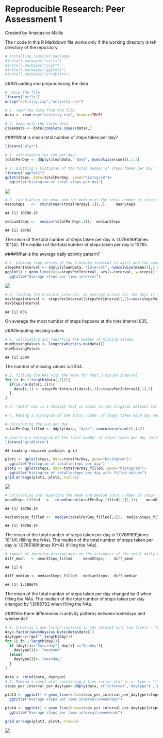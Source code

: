# Reproducible Research: Peer Assessment 1
Created by Anastasios Mallis

The r code in this R Markdown file works only if the working directory is teh directory of the repository.


```r
# installing required packages
#install.packages("utils")
#install.packages("plyr")
#install.packages("ggplot2")
#install.packages("gridExtra")
```
####Loading and preprocessing the data

```r
# unzip the file 
library("utils")
unzip("activity.zip","activity.csv")

# 1. read the data from the file
data <- read.csv("activity.csv", header=TRUE)

# 2. keep only the clean data
cleanData <- data[complete.cases(data),]
```

####What is mean total number of steps taken per day?

```r
library("plyr")

# 1. calculating the sum per day
totalPerDay <- ddply(cleanData, "date", numcolwise(sum))[,1:2]

# 2. plotting a histogram of the total number of steps taken per day
library("ggplot2")
qplot(steps, data=totalPerDay, geom="histogram")+
  ggtitle("Histogram of total steps per day")
```

![](./PA1_template_files/figure-html/unnamed-chunk-3-1.png) 

```r
# 3. calculating the mean and the median of the total number of steps taken per day
meanSteps   <-  round(mean(totalPerDay[,2]),3);    meanSteps
```

```
## [1] 10766.19
```

```r
medianSteps <-  median(totalPerDay[,2]);  medianSteps
```

```
## [1] 10765
```
The mean of the total number of steps taken per day is 1.0766189\times 10^{4}.
The median of the total number of steps taken per day is 10765.


####What is the average daily activity pattern?

```r
# 1. ploting time series of the 5-minute interval (x-axis) and the average number of steps taken, averaged across all days (y-axis)
stepsPerInterval <- ddply(cleanData, "interval", numcolwise(mean))[,1:2]
ggplot() + geom_line(data=stepsPerInterval, aes(x=interval, y=steps))+
  ggtitle("Average steps per time interval")
```

![](./PA1_template_files/figure-html/unnamed-chunk-5-1.png) 

```r
# 2. finding the 5-minute interval, on average across all the days in the dataset, that contains the maximum number of steps
maxStepsInterval <- stepsPerInterval[stepsPerInterval[,2]==max(stepsPerInterval[,2]),1]
maxStepsInterval
```

```
## [1] 835
```
On average the most number of steps happens at the time interval 835.


####Imputing missing values

```r
# 1. calculating and reporting the number of missing values
numMissingValues <- length(which(is.na(data)))
numMissingValues
```

```
## [1] 2304
```
The number of missing values is 2304.


```r
# 2. filling the NAs with the mean for that 5-minute interval
for (i in 1:length(data[,1])){
  if(is.na(data[i,1])){
    data[i,1] <- stepsPerInterval[data[i,3]==stepsPerInterval[,1],2]
  }
}

# 3. "data" now is a dataset that is equal to the original dataset but with the missing data filled in

# 4. Making a histogram of the total number of steps taken each day and Calculating and reporting the mean and median total number of steps taken per day.

# calculating the sum per day
totalPerDay_filled <- ddply(data, "date", numcolwise(sum))[,1:2]

# plotting a histogram of the total number of steps taken per day (with ad with out filled data)
library("gridExtra")
```

```
## Loading required package: grid
```

```r
plot1 <- qplot(steps, data=totalPerDay, geom="histogram")+
  ggtitle("Histogram of total\nsteps per day")
plot2 <- qplot(steps, data=totalPerDay_filled, geom="histogram")+
  ggtitle("Histogram of total\nsteps per day with filled values")
grid.arrange(plot1, plot2, ncol=2)
```

![](./PA1_template_files/figure-html/unnamed-chunk-8-1.png) 

```r
# Calculating and reporting the mean and median total number of steps taken per day
meanSteps_filled   <-  round(mean(totalPerDay_filled[,2]),3);    meanSteps_filled
```

```
## [1] 10766.19
```

```r
medianSteps_filled <-  median(totalPerDay_filled[,2]);  medianSteps_filled
```

```
## [1] 10766.19
```
The mean of the total number of steps taken per day is 1.0766189\times 10^{4} (filling the NAs).
The median of the total number of steps taken per day is 1.0766189\times 10^{4} (filling the NAs).

```r
# impact of imputing missing data on the estimates of the total daily number of steps
diff_mean   <- meanSteps_filled   - meanSteps;    diff_mean 
```

```
## [1] 0
```

```r
diff_median <- medianSteps_filled - medianSteps;  diff_median
```

```
## [1] 1.188679
```
The mean of the total number of steps taken per day changed by 0 when filling the NAs.
The median of the total number of steps taken per day changed by 1.1886792 when filling the NAs.


####Are there differences in activity patterns between weekdays and weekends?


```r
# 1. Creating a new factor variable in the dataset with two levels - "weekday" and "weekend" indicating whether a given date is a weekday or weekend day
day<-factor(weekdays(as.Date(data$date)))
daytype<-c(rep("",length(day)))
for (i in 1:length(day)){
  if (day[i]=="Saturday"| day[i] =="Sunday"){
    daytype[i]<- "weekend"
  }else{
    daytype[i]<- "weekday"
  }
}

data <- cbind(data, daytype)
# 2. Making a panel plot containing a time series plot (i.e. type = "l") of the 5-minute interval (x-axis) and the average number of steps taken, averaged across all weekday days or weekend days (y-axis).
steps_per_interval_per_daytype<-ddply(data, c("interval","daytype") , numcolwise(mean))

plot3 <- ggplot() + geom_line(data=steps_per_interval_per_daytype[steps_per_interval_per_daytype$daytype=="weekday",], aes(x=interval, y=steps))+
  ggtitle("Average steps per time interval\nweekdays")

plot4 <- ggplot() + geom_line(data=steps_per_interval_per_daytype[steps_per_interval_per_daytype$daytype=="weekend",], aes(x=interval, y=steps))+
  ggtitle("Average steps per time interval\nweekends")

grid.arrange(plot3, plot4, nrow=2)
```

![](./PA1_template_files/figure-html/unnamed-chunk-11-1.png) 
